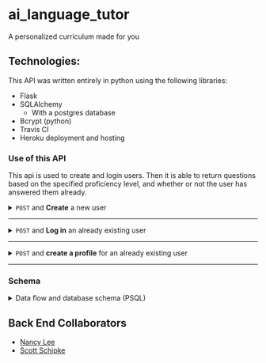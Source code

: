 # ai_language_tutor
A personalized curriculum made for you 

## Technologies:
This API was written entirely in python using the following libraries:
- Flask
- SQLAlchemy
  - With a postgres database
- Bcrypt (python)
- Travis CI
- Heroku deployment and hosting

### Use of this API
This api is used to create and login users. Then it is able to return questions based on the specified proficiency level, and whether or not the user has answered them already.


 <details>
  <summary> <code>POST</code> and <b>Create</b>
  a new user </summary>

  example request : `POST` `/`
  <br>
  example successful response: 

  ```json
{
  "email": "greg@test.com",
  "id": 7
}
  ```

  example <b>un</b>successful response: 

  ```json
{
    "error": "Email already exists"
}
```
### Required Keys in body of request:
| Key        | Datatype           |
| :-------------: |:-------------:|
| email      | `<string>` |
| password      | `<string>`      |

### Statuses:
 | Status        | Meaning           |
| :-------------: |:-------------:|
| `201`      | Success |
| `409`      | Email already exists    |

</details>

---

 <details>
  <summary> <code>POST</code> and <b>Log in</b> an already existing user </summary>

  example request : `POST` `/login`
  <br>
  example successful response: 

  ```json
{
    "user_id": 1,
    "email": "greg@test.com",
    "name": "Greg",
    "age": 21,
    "proficiency": "Beginner"
}
  ```

  example <b>un</b>successful response: 

  ```json
{
    "error": "Email or password incorrect."
}
```
### Required Keys in body of request:
| Key        | Datatype           |
| :-------------: |:-------------:|
| email      | `<string>` |
| password      | `<string>`      |
### Statuses:
 | Status        | Meaning           |
| :-------------: |:-------------:|
| `200`      | Success |
| `401`      | Submitted email and/or password is incorrect     |

</details>

---

 <details>
  <summary> <code>POST</code> and <b>create a profile</b> for an already existing user </summary>

  example request : `POST` `/create_user_profile`
  <br>
  example successful response: 

  ```json
{
    "user_id": 1,
    "email": "greg@test.com",
    "name": "Greg",
    "age": 21,
    "proficiency": "Beginner"
}
  ```

  example <b>un</b>successful response: 

### Required Keys in body of request:
| Key        | Datatype           |
| :-------------: |:-------------:|
| user_id      | `<integer>` |
| email      | `<string>`      |
| name      | `<string>`      |
| age      | `<integer>`      |
| proficiency      | `<string>` (Beginner/Intermediate/Advanced)     |
### Statuses:
 | Status        | Meaning           |
| :-------------: |:-------------:|
| `200`      | Success |


</details>

---



### Schema 
<details>
<summary>Data flow and database schema (PSQL)</summary>

![Schema](./docs/images/schema.png)
</details>


## Back End Collaborators
- [Nancy Lee](https://github.com/nancylee713)
- [Scott Schipke](https://github.com/sschipke)

